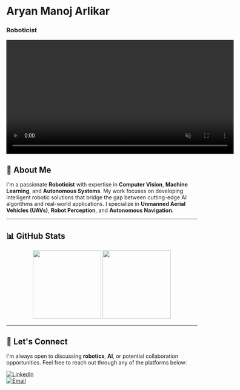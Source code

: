 # Aryan Manoj Arlikar  
### Roboticist

<div align="center">
  <video src="rr1.mp4" width="600" autoplay loop muted></video>
</div>

## 🚀 About Me
I'm a passionate **Roboticist** with expertise in **Computer Vision**, **Machine Learning**, and **Autonomous Systems**. My work focuses on developing intelligent robotic solutions that bridge the gap between cutting-edge AI algorithms and real-world applications. I specialize in **Unmanned Aerial Vehicles (UAVs)**, **Robot Perception**, and **Autonomous Navigation**.

---

## 📊 GitHub Stats

<div align="center">
  <img height="180em" src="https://github-readme-stats.vercel.app/api?username=Aryan01b&show_icons=true&theme=dark&include_all_commits=true&count_private=true"/>
  <img height="180em" src="https://github-readme-stats.vercel.app/api/top-langs/?username=Aryan01b&layout=compact&langs_count=8&theme=dark"/>
</div>

---

## 🤝 Let's Connect

I'm always open to discussing **robotics**, **AI**, or potential collaboration opportunities. Feel free to reach out through any of the platforms below:

[![LinkedIn](https://img.shields.io/badge/LinkedIn-Connect-0A66C2?style=for-the-badge&logo=linkedin)](https://www.linkedin.com/in/aryan-arlikar-5bb04621a/)  
[![Email](https://img.shields.io/badge/Email-Contact-D14836?style=for-the-badge&logo=gmail)](mailto:arlikararyan@gmail.com)
